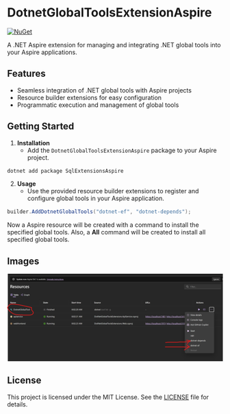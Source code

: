 # DotnetGlobalToolsExtensionAspire



[![NuGet](https://img.shields.io/nuget/v/DotnetGlobalToolsExtensionAspire.svg)](https://www.nuget.org/packages/DotnetGlobalToolsExtensionAspire/)

A .NET Aspire extension for managing and integrating .NET global tools into your Aspire applications.

## Features
- Seamless integration of .NET global tools with Aspire projects
- Resource builder extensions for easy configuration
- Programmatic execution and management of global tools

## Getting Started

1. **Installation**
   - Add the `DotnetGlobalToolsExtensionAspire` package to your Aspire project.

```bash
dotnet add package SqlExtensionsAspire
```

2. **Usage**
   - Use the provided resource builder extensions to register and configure global tools in your Aspire application.

```csharp
builder.AddDotnetGlobalTools("dotnet-ef", "dotnet-depends");
```

Now a Aspire resource will be created with a command to install the specified global tools.
Also, a **All** command will be created to install all specified global tools.

## Images

![GlobalTool](https://raw.githubusercontent.com/ignatandrei/aspireExtensions/main/docs/images/Global/FirstPage.png)

## License
This project is licensed under the MIT License. See the [LICENSE](LICENSE) file for details.
